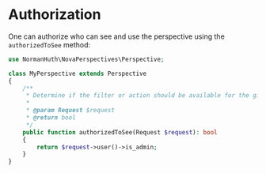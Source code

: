 # Authorization

One can authorize who can see and use the perspective using the `authorizedToSee` method:

```php
use NormanHuth\NovaPerspectives\Perspective;

class MyPerspective extends Perspective
{
    /**
     * Determine if the filter or action should be available for the given request.
     *
     * @param Request $request
     * @return bool
     */
    public function authorizedToSee(Request $request): bool
    {
        return $request->user()->is_admin;
    }
}
```
